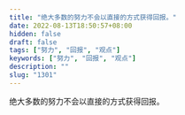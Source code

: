 ```yaml
---
title: "绝大多数的努力不会以直接的方式获得回报。"
date: 2022-08-13T18:50:57+08:00
hidden: false
draft: false
tags: ["努力", "回报", "观点"]
keywords: ["努力", "回报", "观点"]
description: ""
slug: "1301"
---
```


绝大多数的努力不会以直接的方式获得回报。
